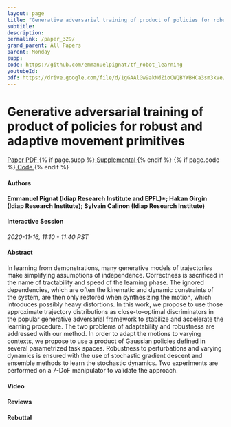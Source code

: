 ```yaml
---
layout: page
title: "Generative adversarial training of product of policies for robust and adaptive movement primitives"
subtitle: 
description:
permalink: /paper_329/
grand_parent: All Papers
parent: Monday
supp: 
code: https://github.com/emmanuelpignat/tf_robot_learning
youtubeId: 
pdf: https://drive.google.com/file/d/1gGAAlGw9akNdZioCWQBYWBHCa3sm3kVe/view
---
```


# Generative adversarial training of product of policies for robust and adaptive movement primitives

<a href="https://drive.google.com/file/d/1gGAAlGw9akNdZioCWQBYWBHCa3sm3kVe/view" target="_blank" rel="noopener noreferrer" class="btn btn-blue"><i class="fa fa-file-text-o" aria-hidden="true"></i> Paper PDF </a> {% if page.supp %}<a href="" target="_blank" rel="noopener noreferrer" class="btn btn-green"><i class="fa fa-file-text-o" aria-hidden="true"></i> Supplemental </a>{% endif %} {% if page.code %}<a href="https://github.com/emmanuelpignat/tf_robot_learning" target="_blank" rel="noopener noreferrer" class="btn btn-green"><i class="fa fa-github" aria-hidden="true"></i> Code </a>{% endif %} 

#### Authors
**Emmanuel Pignat (Idiap Research Institute and EPFL)*; Hakan Girgin (Idiap Research Institute); Sylvain Calinon (Idiap Research Institute)**

#### Interactive Session
*2020-11-16, 11:10 - 11:40 PST*

#### Abstract
In learning from demonstrations, many generative models of trajectories make simplifying assumptions of independence. Correctness is sacrificed in the name of tractability and speed of the learning phase. 
    The ignored dependencies, which are often the kinematic and dynamic constraints of the system, are then only restored when synthesizing the motion, which introduces possibly heavy distortions. 
    In this work, we propose to use those approximate trajectory distributions as close-to-optimal discriminators in the popular generative adversarial framework to stabilize and accelerate the learning procedure. 
    The two problems of adaptability and robustness are addressed with our method. 
    In order to adapt the motions to varying contexts, we propose to use a product of Gaussian policies defined in several parametrized task spaces. Robustness to perturbations and varying dynamics is ensured with the use of stochastic gradient descent and ensemble methods to learn the stochastic dynamics. Two experiments are performed on a 7-DoF manipulator to validate the approach.

#### Video 

#### Reviews

#### Rebuttal


